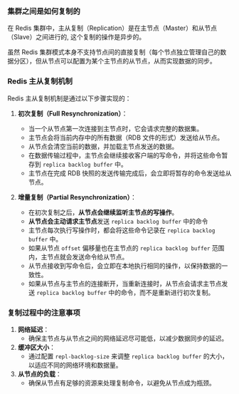 ### 集群之间是如何复制的

在 Redis 集群中，主从复制（Replication）是在主节点（Master）和从节点（Slave）之间进行的, 这个复制的操作是异步的。

虽然 Redis 集群模式本身不支持节点间的直接复制（每个节点独立管理自己的数据分区），但从节点可以配置为某个主节点的从节点，从而实现数据的同步。

### Redis 主从复制机制

Redis 主从复制机制是通过以下步骤实现的：

1. **初次复制（Full Resynchronization）**：

    - 当一个从节点第一次连接到主节点时，它会请求完整的数据集。
    - 主节点会将当前内存中的所有数据（RDB 文件的形式）发送给从节点。
    - 从节点会清空当前的数据，并加载主节点发送的数据。
    - 在数据传输过程中，主节点会继续接收客户端的写命令，并将这些命令暂存到 `replica backlog buffer` 中。
    - 主节点在完成 RDB 快照的发送传输完成后，会立即将暂存的命令发送给从节点。


2. **增量复制（Partial Resynchronization）**：

    - 在初次复制之后，**从节点会继续监听主节点的写操作**。
    - **从节点会主动请求主节点**发送 `replica backlog buffer` 中的命令
    - 主节点每次执行写操作时，都会将这些命令记录在 `replica backlog buffer` 中。
    - 如果从节点 `offset` 偏移量也在主节点的 `replica backlog buffer` 范围内，主节点就会发送命令给从节点。
    - 从节点接收到写命令后，会立即在本地执行相同的操作，以保持数据的一致性。
    - 如果从节点与主节点的连接断开，当重新连接时，从节点会请求主节点发送 `replica backlog buffer` 中的命令，而不是重新进行初次复制。

### 复制过程中的注意事项

1. **网络延迟**：
    - 确保主节点与从节点之间的网络延迟尽可能低，以减少数据同步的延迟。
2. **缓冲区大小**：
    - 通过配置 `repl-backlog-size` 来调整 `replica backlog buffer` 的大小，以适应不同的网络环境和数据量。
3. **从节点的负载**：
    - 确保从节点有足够的资源来处理复制命令，以避免从节点成为瓶颈。

